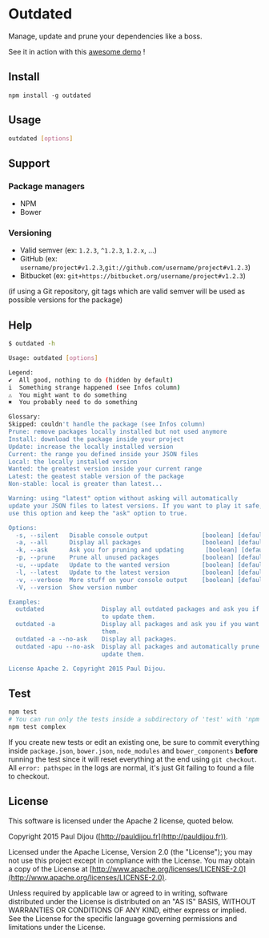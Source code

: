 # Outdated

Manage, update and prune your dependencies like a boss.

See it in action with this [awesome demo](https://asciinema.org/a/23508) !

## Install

```
npm install -g outdated
```

## Usage

``` bash
outdated [options]
```

## Support

### Package managers

- NPM
- Bower

### Versioning

- Valid semver (ex: `1.2.3`, `^1.2.3`, `1.2.x`, ...)
- GitHub (ex: `username/project#v1.2.3`,`git://github.com/username/project#v1.2.3`)
- Bitbucket (ex: `git+https://bitbucket.org/username/project#v1.2.3`)

(if using a Git repository, git tags which are valid semver will be used as possible versions for the package)

## Help

``` bash
$ outdated -h

Usage: outdated [options]

Legend:
✔  All good, nothing to do (hidden by default)
i  Something strange happened (see Infos column)
⚠  You might want to do something
✖  You probably need to do something

Glossary:
Skipped: couldn't handle the package (see Infos column)
Prune: remove packages locally installed but not used anymore
Install: download the package inside your project
Update: increase the locally installed version
Current: the range you defined inside your JSON files
Local: the locally installed version
Wanted: the greatest version inside your current range
Latest: the geatest stable version of the package
Non-stable: local is greater than latest...

Warning: using "latest" option without asking will automatically
update your JSON files to latest versions. If you want to play it safe, do not
use this option and keep the "ask" option to true.

Options:
  -s, --silent   Disable console output               [boolean] [default: false]
  -a, --all      Display all packages                 [boolean] [default: false]
  -k, --ask      Ask you for pruning and updating      [boolean] [default: true]
  -p, --prune    Prune all unused packages            [boolean] [default: false]
  -u, --update   Update to the wanted version         [boolean] [default: false]
  -l, --latest   Update to the latest version         [boolean] [default: false]
  -v, --verbose  More stuff on your console output    [boolean] [default: false]
  -V, --version  Show version number                                   [boolean]

Examples:
  outdated                Display all outdated packages and ask you if you want
                          to update them.
  outdated -a             Display all packages and ask you if you want to update
                          them.
  outdated -a --no-ask    Display all packages.
  outdated -apu --no-ask  Display all packages and automatically prune and
                          update them.

License Apache 2. Copyright 2015 Paul Dijou.
```

## Test

``` bash
npm test
# You can run only the tests inside a subdirectory of 'test' with 'npm test [folder name]'
npm test complex
```

If you create new tests or edit an existing one, be sure to commit everything inside `package.json`, `bower.json`, `node_modules` and `bower_components` **before** running the test since it will reset everything at the end using `git checkout`. All `error: pathspec` in the logs are normal, it's just Git failing to found a file to checkout.

## License

This software is licensed under the Apache 2 license, quoted below.

Copyright 2015 Paul Dijou ([http://pauldijou.fr](http://pauldijou.fr)).

Licensed under the Apache License, Version 2.0 (the "License"); you may not use this project except in compliance with the License. You may obtain a copy of the License at [http://www.apache.org/licenses/LICENSE-2.0](http://www.apache.org/licenses/LICENSE-2.0).

Unless required by applicable law or agreed to in writing, software distributed under the License is distributed on an "AS IS" BASIS, WITHOUT WARRANTIES OR CONDITIONS OF ANY KIND, either express or implied. See the License for the specific language governing permissions and limitations under the License.
